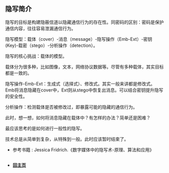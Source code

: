 
## 隐写简介

隐写的目标是构建隐蔽信道以隐藏通信行为的存在性。同密码的区别：密码是保护通信内容，往往容易泄漏通信行为。

隐写模型：载体（cover）-消息（message）-隐写操作（Emb-Ext）-密钥(Key)-载密（stego）-分析操作（detection）。

隐写的核心挑战：载体的模型。

载体分为很多种，比如图像，文本，网络协议数据等。尽管有多种载体，其实目标都是一致的。

隐写操作-Emb-Ext：生成式（选择式）、修改式。其实一般来讲都是修改式。Emb将消息隐藏在cover中，Ext则从stego中恢复出消息。可以结合密钥提升隐写的安全性。

分析操作：检测载体是否被修改过，即暴露可能的隐藏的通信行为。



此时，想一想，如何将消息隐藏在载体中？有怎样的办法？简单还是困难？

最应该思考的是如何进行一般性的隐写。




技术总是从简单到复杂，从特殊到一般。此时应该暂时结束了。







- 参考书籍 : Jessica Fridrich.《数字媒体中的隐写术-原理、算法和应用》


##
- ####  [回主页](./README.md) 



